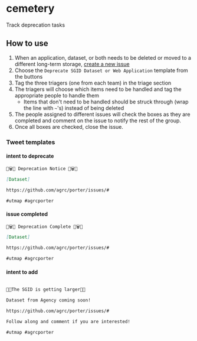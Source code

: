 # cemetery

Track deprecation tasks

## How to use

1. When an application, dataset, or both needs to be deleted or moved to a different long-term storage, [create a new issue](https://github.com/agrc/cemetery/issues/new/choose)
1. Choose the `Deprecate SGID Dataset or Web Application` template from the buttons
1. Tag the three triagers (one from each team) in the triage section
1. The triagers will choose which items need to be handled and tag the appropriate people to handle them
   - Items that don't need to be handled should be struck through (wrap the line with `~`'s) instead of being deleted
1. The people assigned to different issues will check the boxes as they are completed and comment on the issue to notify the rest of the group.
1. Once all boxes are checked, close the issue.

### Tweet templates

#### intent to deprecate

```md
🚮🗑️🚮 Deprecation Notice 🚮🗑️🚮

[Dataset]

https://github.com/agrc/porter/issues/#

#utmap #agrcporter
```

#### issue completed

```md
🚮🗑️🚮 Deprecation Complete 🚮🗑️🚮

[Dataset]

https://github.com/agrc/porter/issues/#

#utmap #agrcporter
```

#### intent to add

```md

🌱🌱The SGID is getting larger🌳🌳

Dataset from Agency coming soon!

https://github.com/agrc/porter/issues/#

Follow along and comment if you are interested!

#utmap #agrcporter
```
